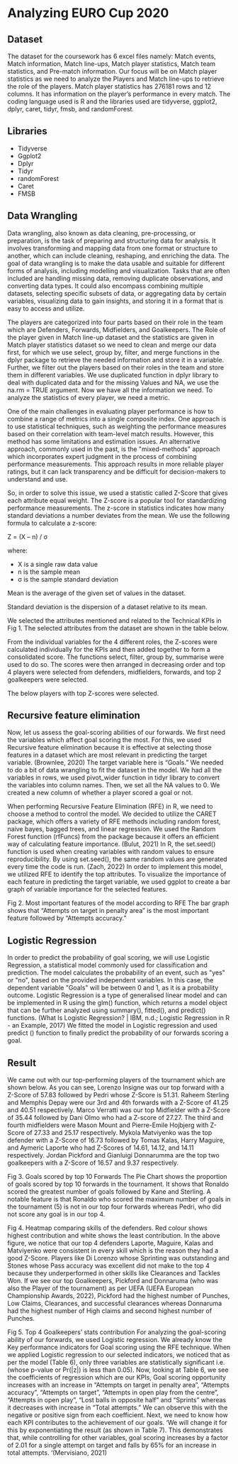 # Analyzing EURO Cup 2020

## Dataset
The dataset for the coursework has 6 excel files namely: Match events, Match information, Match line-ups, Match player statistics, Match team statistics, and Pre-match information. Our focus will be on Match player statistics as we need to analyze the Players and Match line-ups to retrieve the role of the players. Match player statistics has 276181 rows and 12 columns. It has information on the player’s performance in every match. The coding language used is R and the libraries used are tidyverse, ggplot2, dplyr, caret, tidyr, fmsb, and randomForest.

## Libraries

- Tidyverse
- Ggplot2
- Dplyr
- Tidyr
- randomForest
- Caret
- FMSB

## Data Wrangling
Data wrangling, also known as data cleaning, pre-processing, or preparation, is the task of preparing and structuring data for analysis. It involves transforming and mapping data from one format or structure to another, which can include cleaning, reshaping, and enriching the data. The goal of data wrangling is to make the data usable and suitable for different forms of analysis, including modelling and visualization. Tasks that are often included are handling missing data, removing duplicate observations, and converting data types. It could also encompass combining multiple datasets, selecting specific subsets of data, or aggregating data by certain variables, visualizing data to gain insights, and storing it in a format that is easy to access and utilize.

The players are categorized into four parts based on their role in the team which are Defenders, Forwards, Midfielders, and Goalkeepers. The Role of the player given in Match line-up dataset and the statistics are given in Match player statistics dataset so we need to clean and merge our data first, for which we use select, group by, filter, and merge functions in the dplyr package to retrieve the needed information and store it in a variable. Further, we filter out the players based on their roles in the team and store them in different variables. We use duplicated function in dplyr library to deal with duplicated data and for the missing Values and NA, we use the na.rm = TRUE argument. Now we have all the information we need. To analyze the statistics of every player, we need a metric. 

One of the main challenges in evaluating player performance is how to combine a range of metrics into a single composite index. One approach is to use statistical techniques, such as weighting the performance measures based on their correlation with team-level match results. However, this method has some limitations and estimation issues. An alternative approach, commonly used in the past, is the "mixed-methods" approach which incorporates expert judgment in the process of combining performance measurements. This approach results in more reliable player ratings, but it can lack transparency and be difficult for decision-makers to understand and use.

So, in order to solve this issue, we used a statistic called Z-Score that gives each attribute equal weight. The Z-score is a popular tool for standardizing performance measurements. The z-score in statistics indicates how many standard deviations a number deviates from the mean. We use the following formula to calculate a z-score:

Z = (X – n) / σ

where:
- X is a single raw data value
- n is the sample mean
- σ is the sample standard deviation

Mean is the average of the given set of values in the dataset.

Standard deviation is the dispersion of a dataset relative to its mean.

We selected the attributes mentioned and related to the Technical KPIs in Fig 1. The selected attributes from the dataset are shown in the table below.

From the individual variables for the 4 different roles, the Z-scores were calculated individually for the KPIs and then added together to form a consolidated score. The functions select, filter, group by, summarise were used to do so. The scores were then arranged in decreasing order and top 4 players were selected from defenders, midfielders, forwards, and top 2 goalkeepers were selected. 

The below players with top Z-scores were selected. 

## Recursive feature elimination
Now, let us assess the goal-scoring abilities of our forwards. We first need the variables which affect goal scoring the most. For this, we used Recursive feature elimination because it is effective at selecting those features in a dataset which are most relevant in predicting the target variable. (Brownlee, 2020) The target variable here is “Goals.” We needed to do a bit of data wrangling to fit the dataset in the model. We had all the variables in rows, we used pivot_wider function in tidyr library to convert the variables into column names. Then, we set all the NA values to 0. We created a new column of whether a player scored a goal or not. 

When performing Recursive Feature Elimination (RFE) in R, we need to choose a method to control the model. We decided to utilize the CARET package, which offers a variety of RFE methods including random forest, naive bayes, bagged trees, and linear regression. We used the Random Forest function (rfFuncs) from the package because it offers an efficient way of calculating feature importance. (Bulut, 2021) In R, the set.seed() function is used when creating variables with random values to ensure reproducibility. By using set.seed(), the same random values are generated every time the code is run. (Zach, 2022)
In order to implement this model, we utilized RFE to identify the top attributes. To visualize the importance of each feature in predicting the target variable, we used ggplot to create a bar graph of variable importance for the selected features.

 
Fig 2. Most important features of the model according to RFE
The bar graph shows that “Attempts on target in penalty area” is the most important feature followed by “Attempts accuracy.” 

## Logistic Regression
In order to predict the probability of goal scoring, we will use Logistic Regression, a statistical model commonly used for classification and prediction. The model calculates the probability of an event, such as "yes" or "no", based on the provided independent variables. In this case, the dependent variable "Goals" will be between 0 and 1, as it is a probability outcome. Logistic Regression is a type of generalised linear model and can be implemented in R using the glm() function, which returns a model object that can be further analyzed using summary(), fitted(), and predict() functions. (What Is Logistic Regression? | IBM, n.d.; Logistic Regression in R - an Example, 2017)
We fitted the model in Logistic regression and used predict () function to finally predict the probability of our forwards scoring a goal. 

## Result
We came out with our top-performing players of the tournament which are shown below. As you can see, Lorenzo Insigne was our top forward with a Z-Score of 57.83 followed by Pedri whose Z-Score is 51.31. Raheem Sterling and Memphis Depay were our 3rd and 4th forwards with a Z-Score of 41.25 and 40.51 respectively. Marco Verratti was our top Midfielder with a Z-Score of 35.44 followed by Dani Olmo who had a Z-score of 27.27. The third and fourth midfielders were Mason Mount and Pierre-Emile Hojbjerg with Z-Score of 27.33 and 25.17 respectively. Mykola Matviyenko was the top defender with a Z-Score of 16.73 followed by Tomas Kalas, Harry Maguire, and Aymeric Laporte who had Z-Scores of 14.61, 14.12, and 14.11 respectively. Jordan Pickford and Gianluigi Donnarumma are the top two goalkeepers with a Z-Score of 16.57 and 9.37 respectively.



	









Fig 3. Goals scored by top 10 Forwards
The Pie Chart shows the proportion of goals scored by top 10 forwards in the tournament. It shows that Ronaldo scored the greatest number of goals followed by Kane and Sterling. A notable feature is that Ronaldo who scored the maximum number of goals in the tournament (5) is not in our top four forwards whereas Pedri, who did not score any goal is in our top 4. 

 
Fig 4. Heatmap comparing skills of the defenders. Red colour shows highest contribution and white shows the least contribution.
In the above figure, we notice that our top 4 defenders Laporte, Maguire, Kalas and Matviyenko were consistent in every skill which is the reason they had a good Z-Score. Players like Di Lorenzo whose Sprinting was outstanding and Stones whose Pass accuracy was excellent did not make to the top 4 because they underperformed in other skills like Clearances and Tackles Won. 
If we see our top Goalkeepers, Pickford and Donnaruma (who was also the Player of the tournament) as per UEFA (UEFA European Championship Awards, 2022), Pickford had the highest number of Punches, Low Claims, Clearances, and successful clearances whereas Donnaruma had the highest number of High claims and second highest number of Punches. 
 
Fig 5. Top 4 Goalkeepers’ stats contribution
For analyzing the goal-scoring ability of our forwards, we used Logistic regression. We already know the Key performance indicators for Goal scoring using the RFE technique. When we applied Logistic regression to our selected indicators, we noticed that as per the model (Table 6), only three variables are statistically significant i.e. (whose p-value or Pr(|z|) is less than 0.05). Now, looking at Table 6, we see the coefficients of regression which are our KPIs, Goal scoring opportunity increases with an increase in “Attempts on target in penalty area”, “Attempts accuracy”, “Attempts on target”, “Attempts in open play from the centre”, “Attempts in open play”, “Lost balls in opposite half” and “Sprints” whereas it decreases with increase in “Total attempts.” We can observe this with the negative or positive sign from each coefficient. 
Next, we need to know how each KPI contributes to the achievement of our goals. ‘We will change it for this by exponentiating the result (as shown in Table 7). This demonstrates that, while controlling for other variables, goal scoring increases by a factor of 2.01 for a single attempt on target and falls by 65% for an increase in total attempts. ‘(Mervisiano, 2021)

